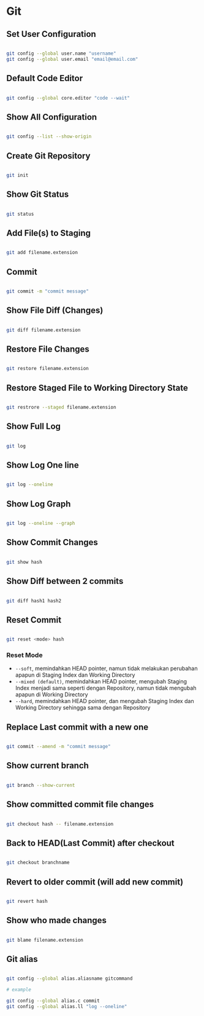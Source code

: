 # Git


## Set User Configuration

```bash

git config --global user.name "username"
git config --global user.email "email@email.com"

```


## Default Code Editor

```bash

git config --global core.editor "code --wait"

```


## Show All Configuration

```bash

git config --list --show-origin

```


## Create Git Repository

```bash

git init

```


## Show Git Status

```bash

git status

```


## Add File(s) to Staging

```bash

git add filename.extension

```


## Commit

```bash

git commit -m "commit message"

```


## Show File Diff (Changes)

```bash

git diff filename.extension

```


## Restore File Changes

```bash

git restore filename.extension

```


## Restore Staged File to Working Directory State

```bash

git restrore --staged filename.extension

```


## Show Full Log

```bash

git log

```


## Show Log One line

```bash

git log --oneline

```


## Show Log Graph

```bash

git log --oneline --graph

```


## Show Commit Changes

```bash

git show hash

```


## Show Diff between 2 commits

```bash

git diff hash1 hash2

```


## Reset Commit

```bash

git reset <mode> hash

```

### Reset Mode

- `--soft`, memindahkan HEAD pointer, namun tidak melakukan perubahan apapun di Staging Index dan Working Directory
- `--mixed (default)`, memindahkan HEAD pointer, mengubah Staging Index menjadi sama seperti dengan Repository, namun tidak mengubah apapun di Working Directory
- `--hard`, memindahkan HEAD pointer, dan mengubah Staging Index dan Working Directory sehingga sama dengan Repository


## Replace Last commit with a new one

```bash

git commit --amend -m "commit message"

```


## Show current branch

```bash

git branch --show-current

```


## Show committed commit file changes

```bash

git checkout hash -- filename.extension

```


## Back to HEAD(Last Commit) after checkout

```bash

git checkout branchname

```


## Revert to older commit (will add new commit)

```bash

git revert hash

```


## Show who made changes

```bash

git blame filename.extension

```


## Git alias

```bash

git config --global alias.aliasname gitcommand

# example

git config --global alias.c commit
git config --global alias.ll "log --oneline"

```